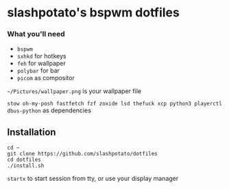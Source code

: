 # slashpotato's bspwm dotfiles

### What you'll need
- `bspwm`
- `sxhkd` for hotkeys
- `feh` for wallpaper
- `polybar` for bar
- `picom` as compositor
 
`~/Pictures/wallpaper.png` is your wallpaper file
 
`stow oh-my-posh fastfetch fzf zoxide lsd thefuck xcp python3 playerctl dbus-python` as dependencies
## Installation
```
cd ~
git clone https://github.com/slashpotato/dotfiles
cd dotfiles
./install.sh
```

`startx` to start session from tty, or use your display manager
